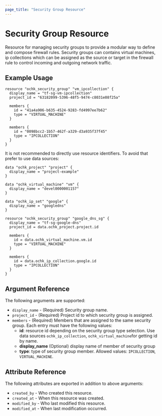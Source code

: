 ```yaml
---
page_title: "Security Group Resource"
---
```


# Security Group Resource

Resource for managing security groups to provide a modular way to define and compose firewall rules. Security groups can contains virtual machines, ip collections which can be assigned as the source or target in the firewall rule to control incoming and outgoing network traffic.

## Example Usage

```hcl
resource "ochk_security_group" "vm_ipcollection" {
  display_name = "tf-sg-vm-ipcollection"
  project_id = "63182099-5396-48f5-9474-c8031e08f25a"
  
  members {
    id = "41a4a906-b635-4524-9283-fd4997ee7b62"
    type = "VIRTUAL_MACHINE"
  }

  members {
    id = "0098bcc2-1b57-462f-a329-d3a935f37f45"
    type = "IPCOLLECTION"
  }
}
```

It is not recommended to directly use resource identifiers. To avoid that prefer to use data sources:
```hcl
data "ochk_project" "project" {
  display_name = "project-example"
}

data "ochk_virtual_machine" "vm" {
  display_name = "devel0000001157"
}

data "ochk_ip_set" "google" {
  display_name = "googledns"
}

resource "ochk_security_group" "google_dns_sg" {
  display_name = "tf-sg-google-dns"
  project_id = data.ochk_project.project.id

  members {
    id = data.ochk_virtual_machine.vm.id
    type = "VIRTUAL_MACHINE"
  }

  members {
    id = data.ochk_ip_collection.google.id
    type = "IPCOLLECTION"
  }
}
```

## Argument Reference

The following arguments are supported:

* `display_name` - (Required) Security group name.
* `project_id` - (Required) Project id to which security group is assigned.
* `members` - (Required) Members that are assigned to the same security group. Each entry must have the following values:
  * **id**: resource id depending on the security group type selection. Use data sources `ochk_ip_collection`, `ochk_virtual_machine`for getting id by name.
  * **display_name** (Optional) display name of member of security group
  * **type**: type of security group member. Allowed values: `IPCOLLECTION`, `VIRTUAL_MACHINE`.

## Attribute Reference

The following attributes are exported in addition to above arguments:
* `created_by` - Who created this resource.
* `created_at` - When this resource was created.
* `modified_by` - Who last modified this resource.
* `modified_at` - When last modification occurred.  
